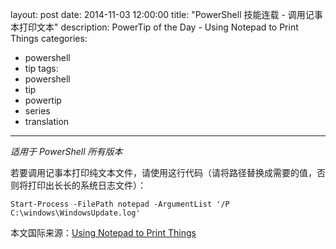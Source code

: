 ﻿layout: post
date: 2014-11-03 12:00:00
title: "PowerShell 技能连载 - 调用记事本打印文本"
description: PowerTip of the Day - Using Notepad to Print Things
categories:
- powershell
- tip
tags:
- powershell
- tip
- powertip
- series
- translation
---
_适用于 PowerShell 所有版本_

若要调用记事本打印纯文本文件，请使用这行代码（请将路径替换成需要的值，否则将打印出长长的系统日志文件）：

    Start-Process -FilePath notepad -ArgumentList '/P C:\windows\WindowsUpdate.log'

<!--more-->
本文国际来源：[Using Notepad to Print Things](http://community.idera.com/powershell/powertips/b/tips/posts/using-notepad-to-print-things)
